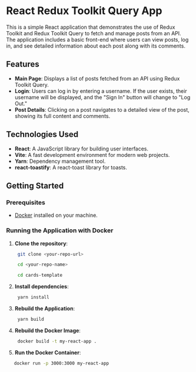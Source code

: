 # React Redux Toolkit Query App

This is a simple React application that demonstrates the use of Redux Toolkit and Redux Toolkit Query to fetch and manage posts from an API. The application includes a basic front-end where users can view posts, log in, and see detailed information about each post along with its comments.

## Features

- **Main Page**: Displays a list of posts fetched from an API using Redux Toolkit Query.
- **Login**: Users can log in by entering a username. If the user exists, their username will be displayed, and the "Sign In" button will change to "Log Out."
- **Post Details**: Clicking on a post navigates to a detailed view of the post, showing its full content and comments.

## Technologies Used

- **React**: A JavaScript library for building user interfaces.
- **Vite**: A fast development environment for modern web projects.
- **Yarn**: Dependency management tool.
- **react-toastify**: A react-toast library for toasts.

## Getting Started

### Prerequisites

- [Docker](https://www.docker.com/get-started) installed on your machine.

### Running the Application with Docker

1. **Clone the repository**:

   ```bash
    git clone <your-repo-url>

    cd <your-repo-name>

    cd cards-template
   ```

2. **Install dependencies**:

   ```bash
    yarn install
   ```

3. **Rebuild the Application**:

   ```bash
    yarn build
   ```

4. **Rebuild the Docker Image**:

   ```bash
    docker build -t my-react-app .
   ```

5. **Run the Docker Container**:

```bash
   docker run -p 3000:3000 my-react-app
```
